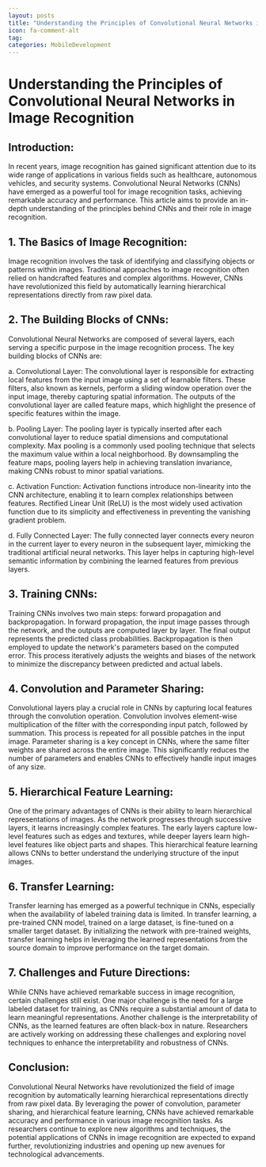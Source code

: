 ```yaml
---
layout: posts
title: "Understanding the Principles of Convolutional Neural Networks in Image Recognition"
icon: fa-comment-alt
tag:      
categories: MobileDevelopment
---
```



# Understanding the Principles of Convolutional Neural Networks in Image Recognition

## Introduction:
In recent years, image recognition has gained significant attention due to its wide range of applications in various fields such as healthcare, autonomous vehicles, and security systems. Convolutional Neural Networks (CNNs) have emerged as a powerful tool for image recognition tasks, achieving remarkable accuracy and performance. This article aims to provide an in-depth understanding of the principles behind CNNs and their role in image recognition.

## 1. The Basics of Image Recognition:
Image recognition involves the task of identifying and classifying objects or patterns within images. Traditional approaches to image recognition often relied on handcrafted features and complex algorithms. However, CNNs have revolutionized this field by automatically learning hierarchical representations directly from raw pixel data.

## 2. The Building Blocks of CNNs:
Convolutional Neural Networks are composed of several layers, each serving a specific purpose in the image recognition process. The key building blocks of CNNs are:

a. Convolutional Layer:
The convolutional layer is responsible for extracting local features from the input image using a set of learnable filters. These filters, also known as kernels, perform a sliding window operation over the input image, thereby capturing spatial information. The outputs of the convolutional layer are called feature maps, which highlight the presence of specific features within the image.

b. Pooling Layer:
The pooling layer is typically inserted after each convolutional layer to reduce spatial dimensions and computational complexity. Max pooling is a commonly used pooling technique that selects the maximum value within a local neighborhood. By downsampling the feature maps, pooling layers help in achieving translation invariance, making CNNs robust to minor spatial variations.

c. Activation Function:
Activation functions introduce non-linearity into the CNN architecture, enabling it to learn complex relationships between features. Rectified Linear Unit (ReLU) is the most widely used activation function due to its simplicity and effectiveness in preventing the vanishing gradient problem.

d. Fully Connected Layer:
The fully connected layer connects every neuron in the current layer to every neuron in the subsequent layer, mimicking the traditional artificial neural networks. This layer helps in capturing high-level semantic information by combining the learned features from previous layers.

## 3. Training CNNs:
Training CNNs involves two main steps: forward propagation and backpropagation. In forward propagation, the input image passes through the network, and the outputs are computed layer by layer. The final output represents the predicted class probabilities. Backpropagation is then employed to update the network's parameters based on the computed error. This process iteratively adjusts the weights and biases of the network to minimize the discrepancy between predicted and actual labels.

## 4. Convolution and Parameter Sharing:
Convolutional layers play a crucial role in CNNs by capturing local features through the convolution operation. Convolution involves element-wise multiplication of the filter with the corresponding input patch, followed by summation. This process is repeated for all possible patches in the input image. Parameter sharing is a key concept in CNNs, where the same filter weights are shared across the entire image. This significantly reduces the number of parameters and enables CNNs to effectively handle input images of any size.

## 5. Hierarchical Feature Learning:
One of the primary advantages of CNNs is their ability to learn hierarchical representations of images. As the network progresses through successive layers, it learns increasingly complex features. The early layers capture low-level features such as edges and textures, while deeper layers learn high-level features like object parts and shapes. This hierarchical feature learning allows CNNs to better understand the underlying structure of the input images.

## 6. Transfer Learning:
Transfer learning has emerged as a powerful technique in CNNs, especially when the availability of labeled training data is limited. In transfer learning, a pre-trained CNN model, trained on a large dataset, is fine-tuned on a smaller target dataset. By initializing the network with pre-trained weights, transfer learning helps in leveraging the learned representations from the source domain to improve performance on the target domain.

## 7. Challenges and Future Directions:
While CNNs have achieved remarkable success in image recognition, certain challenges still exist. One major challenge is the need for a large labeled dataset for training, as CNNs require a substantial amount of data to learn meaningful representations. Another challenge is the interpretability of CNNs, as the learned features are often black-box in nature. Researchers are actively working on addressing these challenges and exploring novel techniques to enhance the interpretability and robustness of CNNs.

## Conclusion:
Convolutional Neural Networks have revolutionized the field of image recognition by automatically learning hierarchical representations directly from raw pixel data. By leveraging the power of convolution, parameter sharing, and hierarchical feature learning, CNNs have achieved remarkable accuracy and performance in various image recognition tasks. As researchers continue to explore new algorithms and techniques, the potential applications of CNNs in image recognition are expected to expand further, revolutionizing industries and opening up new avenues for technological advancements.